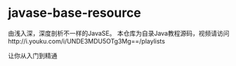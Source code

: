 # javase-base-resource
由浅入深，深度剖析不一样的JavaSE。
本仓库为自录Java教程源码，视频请访问http://i.youku.com/i/UNDE3MDU5OTg3Mg==/playlists

让你从入门到精通
